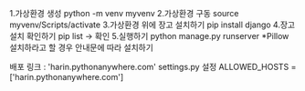 1.가상환경 생성 python -m venv myvenv
2.가상환경 구동 source myvenv/Scripts/activate
3.가상환경 위에 장고 설치하기 pip install django
4.장고 설치 확인하기 pip list -> 확인
5.실행하기 python manage.py runserver
*Pillow 설치하라고 할 경우 안내문에 따라 설치하기

배포 링크 : 'harin.pythonanywhere.com'
settings.py 설정
ALLOWED_HOSTS = ['harin.pythonanywhere.com']